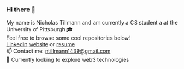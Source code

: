 ### Hi there 👋
My name is Nicholas Tillmann and am currently a CS student a at the University of Pittsburgh 🎓<br/>
Feel free to browse some cool repositories below!<br/>
[LinkedIn](https://www.quora.com) [website](https://nicktill.github.io) or [resume](https://nicktill.github.io/resume.pdf)<br/>
📫 Contact me: ntillmann1439@gmail.com<br/>
🌱 Currently looking to explore web3 technologies<br/>
<!--
**NickTill/NickTill** is a ✨ _special_ ✨ repository because its `README.md` (this file) appears on your GitHub profile.
Here are some ideas to get you started:

- 🔭 I’m currently working on ...
- 🌱 I’m currently learning ...
- 👯 I’m looking to collaborate on ...
- 🤔 I’m looking for help with ...
- 💬 Ask me about ...
📫 How to reach me: 
- 😄 Pronouns: ...
- ⚡ Fun fact: ...
-->
